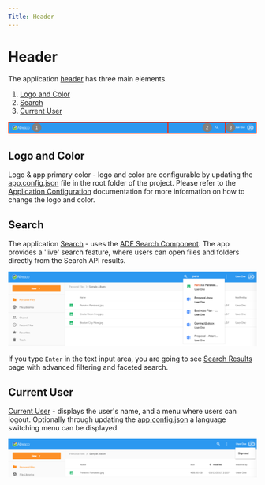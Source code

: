 ```yaml
---
Title: Header
---
```


# Header

The application [header](../../src/app/components/header) has three main elements.

1. [Logo and Color](#logo-and-color)
2. [Search](#search)
3. [Current User](#current-user)

![Header](../images/header.png)

## Logo and Color

Logo & app primary color - logo and color are configurable by updating the
[app.config.json](../../src/app.config.json) file in the root folder of the project.
Please refer to the [Application Configuration](/getting-started/configuration) documentation for more information on how to change the logo and color.

## Search

The application [Search](../../src/app/components/search) -
uses the [ADF Search Component](https://www.alfresco.com/abn/adf/docs/content-services/components/search.component/).
The app provides a 'live' search feature, where users can open files and folders directly from the Search API results.

![Search Input](../images/search.png)

If you type `Enter` in the text input area, you are going to see
[Search Results](/features/search-results) page
with advanced filtering and faceted search.

## Current User

[Current User](../../src/app/components/current-user) -
displays the user's name, and a menu where users can logout.
Optionally through updating the [app.config.json](../../src/app.config.json)
a language switching menu can be displayed.

![Current User](../images/current-user.png)
